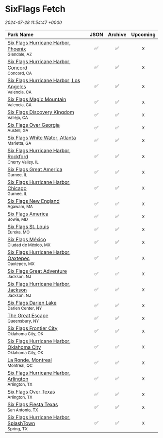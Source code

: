 # SixFlags Fetch

*2024-07-28 11:54:47 +0000*

| Park Name | JSON | Archive | Upcoming |
| :-------- | :--: | :-----: | :------: |
| [Six Flags Hurricane Harbor, Phoenix](https://parkcalendar.com/#46)<br><sup>Glendale, AZ</sup> | ✅ | ✅ | x |
| [Six Flags Hurricane Harbor, Concord](https://parkcalendar.com/#42)<br><sup>Concord, CA</sup> | ✅ | ✅ | x |
| [Six Flags Hurricane Harbor, Los Angeles](https://parkcalendar.com/#11)<br><sup>Valencia, CA</sup> | ✅ | ✅ | x |
| [Six Flags Magic Mountain](https://parkcalendar.com/#6)<br><sup>Valencia, CA</sup> | ✅ | ✅ | x |
| [Six Flags Discovery Kingdom](https://parkcalendar.com/#17)<br><sup>Vallejo, CA</sup> | ✅ | ✅ | x |
| [Six Flags Over Georgia](https://parkcalendar.com/#2)<br><sup>Austell, GA</sup> | ✅ | ✅ | x |
| [Six Flags White Water, Atlanta](https://parkcalendar.com/#25)<br><sup>Marietta, GA</sup> | ✅ | ✅ | x |
| [Six Flags Hurricane Harbor, Rockford](https://parkcalendar.com/#48)<br><sup>Cherry Valley, IL</sup> | ✅ | ✅ | x |
| [Six Flags Great America](https://parkcalendar.com/#7)<br><sup>Gurnee, IL</sup> | ✅ | ✅ | x |
| [Six Flags Hurricane Harbor, Chicago](https://parkcalendar.com/#13)<br><sup>Gurnee, IL</sup> | ✅ | ✅ | x |
| [Six Flags New England](https://parkcalendar.com/#20)<br><sup>Agawam, MA</sup> | ✅ | ✅ | x |
| [Six Flags America](https://parkcalendar.com/#14)<br><sup>Bowie, MD</sup> | ✅ | ✅ | x |
| [Six Flags St. Louis](https://parkcalendar.com/#3)<br><sup>Eureka, MO</sup> | ✅ | ✅ | x |
| [Six Flags México](https://parkcalendar.com/#28)<br><sup>Ciudad de México, MX</sup> | ✅ | ✅ | x |
| [Six Flags Hurricane Harbor, Oaxtepec](https://parkcalendar.com/#32)<br><sup>Oaxtepec, MX</sup> | ✅ | ✅ | x |
| [Six Flags Great Adventure](https://parkcalendar.com/#5)<br><sup>Jackson, NJ</sup> | ✅ | ✅ | x |
| [Six Flags Hurricane Harbor, Jackson](https://parkcalendar.com/#23)<br><sup>Jackson, NJ</sup> | ✅ | ✅ | x |
| [Six Flags Darien Lake](https://parkcalendar.com/#45)<br><sup>Darien Center, NY</sup> | ✅ | ✅ | x |
| [The Great Escape](https://parkcalendar.com/#24)<br><sup>Queensbury, NY</sup> | ✅ | ✅ | x |
| [Six Flags Frontier City](https://parkcalendar.com/#43)<br><sup>Oklahoma City, OK</sup> | ✅ | ✅ | x |
| [Six Flags Hurricane Harbor, Oklahoma City](https://parkcalendar.com/#44)<br><sup>Oklahoma City, OK</sup> | ✅ | ✅ | x |
| [La Ronde, Montreal](https://parkcalendar.com/#29)<br><sup>Montreal, QC</sup> | ✅ | ✅ | x |
| [Six Flags Hurricane Harbor, Arlington](https://parkcalendar.com/#10)<br><sup>Arlington, TX</sup> | ✅ | ✅ | x |
| [Six Flags Over Texas](https://parkcalendar.com/#1)<br><sup>Arlington, TX</sup> | ✅ | ✅ | x |
| [Six Flags Fiesta Texas](https://parkcalendar.com/#8)<br><sup>San Antonio, TX</sup> | ✅ | ✅ | x |
| [Six Flags Hurricane Harbor, SplashTown](https://parkcalendar.com/#47)<br><sup>Spring, TX</sup> | ✅ | ✅ | x |
